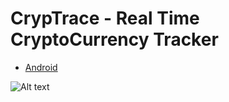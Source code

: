 # CrypTrace - Real Time CryptoCurrency Tracker
* [Android](https://play.google.com/store/apps/details?id=io.crypTrace.release)


 ![Alt text](https://media.giphy.com/media/3d72zIvylbBWRChFsV/giphy.gif)
